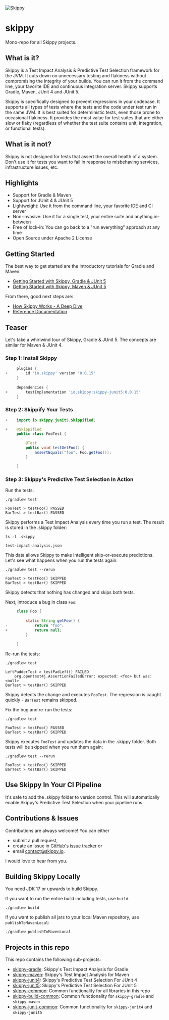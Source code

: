 ![Skippy](https://avatars.githubusercontent.com/u/150977247?s=100&u=6f4eb4ad99fb667b1bfaf988d3d396bd892fdf16&v=4)

# skippy

Mono-repo for all Skippy projects.

## What is it?

Skippy is a Test Impact Analysis & Predictive Test Selection framework for the JVM. It cuts down on unnecessary testing
and flakiness without compromising the integrity of your builds. You can run it from the command line, your favorite IDE
and continuous integration server. Skippy supports Gradle, Maven, JUnit 4 and JUnit 5.

Skippy is specifically designed to prevent regressions in your codebase.
It supports all types of tests where the tests and the code under test run in the same JVM.
It is best suited for deterministic tests, even those prone to occasional flakiness.
It provides the most value for test suites that are either slow or flaky (regardless of whether the test suite contains unit, integration, or functional tests).

## What is it not?

Skippy is not designed for tests that assert the overall health of a system. Don't use it for tests you want to fail
in response to misbehaving services, infrastructure issues, etc.

## Highlights

- Support for Gradle & Maven
- Support for JUnit 4 & JUnit 5
- Lightweight: Use it from the command line, your favorite IDE and CI server
- Non-invasive: Use it for a single test, your entire suite and anything in-between
- Free of lock-in: You can go back to a "run everything" approach at any time
- Open Source under Apache 2 License

## Getting Started

The best way to get started are the introductory tutorials for Gradle and Maven:
- [Getting Started with Skippy, Gradle & JUnit 5](https://www.skippy.io/tutorials/skippy-gradle-junit5)
- [Getting Started with Skippy, Maven & JUnit 5](https://www.skippy.io/tutorials/skippy-maven-junit5)

From there, good next steps are:
- [How Skippy Works - A Deep Dive](https://www.skippy.io/tutorials/how-skippy-works)
- [Reference Documentation](https://www.skippy.io/docs)

## Teaser

Let's take a whirlwind tour of Skippy, Gradle & JUnit 5. The concepts are similar for Maven & JUnit 4.

### Step 1: Install Skippy

```groovy
     plugins {
+        id 'io.skippy' version '0.0.15'
     }
    
     dependencies {
+        testImplementation 'io.skippy:skippy-junit5:0.0.15'
     }
```

### Step 2: Skippify Your Tests

```java
+    import io.skippy.junit5.Skippified;

+    @Skippified
     public class FooTest {     

         @Test
         public void testGetFoo() {
             assertEquals("foo", Foo.getFoo());
         }

     }
```

### Step 3: Skippy's Predictive Test Selection In Action

Run the tests:
```
./gradlew test

FooTest > testFoo() PASSED
BarTest > testBar() PASSED
```

Skippy performs a Test Impact Analysis every time you run a test. The result is stored in the .skippy folder:

```
ls -l .skippy

test-impact-analysis.json
```

This data allows Skippy to make intelligent skip-or-execute predictions. Let's see what happens when you run the tests again:

```
./gradlew test --rerun

FooTest > testFoo() SKIPPED
BarTest > testBar() SKIPPED
```

Skippy detects that nothing has changed and skips both tests.

Next, introduce a bug in class `Foo`:
```java
     class Foo {
    
         static String getFoo() {
-            return "foo";
+            return null;
         }
         
     }
```

Re-run the tests:

```
./gradlew test

LeftPadderTest > testPadLeft() FAILED
    org.opentest4j.AssertionFailedError: expected: <foo> but was: <null>
BarTest > testBar() SKIPPED
```

Skippy detects the change and executes `FooTest`. The regression is caught quickly - `BarTest` remains skipped.

Fix the bug and re-run the tests:

```
./gradlew test

FooTest > testFoo() PASSED
BarTest > testBar() SKIPPED
```

Skippy executes `FooTest` and updates the data in the .skippy folder.
Both tests will be skipped when you run them again:

```
./gradlew test --rerun

FooTest > testFoo() SKIPPED
BarTest > testBar() SKIPPED
```

## Use Skippy In Your CI Pipeline

It's safe to add the .skippy folder to version control. This will automatically enable Skippy's Predictive Test
Selection when your pipeline runs.

## Contributions & Issues

Contributions are always welcome! You can either
- submit a pull request,
- create an issue in
  [GitHub's issue tracker](https://github.com/skippy-io/skippy/issues) or
- email [contact@skippy.io](mailto:contact@skippy.io).

I would love to hear from you.

## Building Skippy Locally

You need JDK 17 or upwards to build Skippy.

If you want to run the entire build including tests, use `build`:

```
./gradlew build
```

If you want to publish all jars to your local Maven repository, use `publishToMavenLocal`:

```
./gradlew publishToMavenLocal
```

## Projects in this repo

This repo contains the following sub-projects:

- [skippy-gradle](skippy-gradle/README.md): Skippy's Test Impact Analysis for Gradle
- [skippy-maven](skippy-maven/README.md): Skippy's Test Impact Analysis for Maven
- [skippy-junit4](skippy-junit4/README.md): Skippy's Predictive Test Selection For JUnit 4
- [skippy-junit5](skippy-junit5/README.md): Skippy's Predictive Test Selection For JUnit 5
- [skippy-common](skippy-common/README.md): Common functionality for all libraries in this repo
- [skippy-build-common](skippy-build-common/README.md): Common functionality for `skippy-gradle` and `skippy-maven`
- [skippy-junit-common](skippy-junit-common/README.md): Common functionality for `skippy-junit4` and `skippy-junit5`